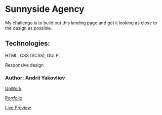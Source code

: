 # Sunnyside Agency
My challenge is to build out this landing page and get it looking as close to the design as possible.

## Technologies:

HTML, CSS (SCSS), GULP.

Responsive design

### Author: Andrii Yakovliev
[UpWork](https://www.upwork.com/freelancers/~01a75a9a5d09ef15a6)

[Portfolio](https://andreiyakovliev.github.io/portfolio)

[Live Preview](https://andreiyakovliev.github.io/sunnyside-agency-lp)
